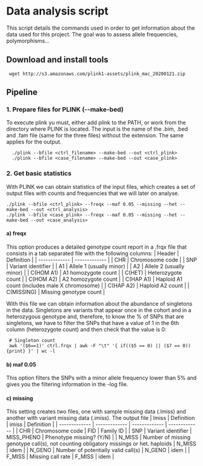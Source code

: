 # Data analysis script

This script details the commands used in order to get information about the data used for this project. The goal was to assess allele frequencies, polymorphisms...

## Download and install tools
     wget http://s3.amazonaws.com/plink1-assets/plink_mac_20200121.zip
  
  
 ## Pipeline 
 
 ### 1. Prepare files for PLINK (--make-bed)
 To execute plink yu must, either add plink to the PATH, or work from the directory where PLINK is located. The input is the name of the .bim, .bed and .fam file (same for the three files) without the extension. The same applies for the output.
 
      ./plink --bfile <ctrl_filename> --make-bed --out <ctrl_plink>
      ./plink --bfile <case_filename> --make-bed --out <case_plink>
      
      
### 2. Get basic statistics
With PLINK we can obtain statistics of the input files, which creates a set of output files with counts and frequencies that we will later on analyse.

    ./plink --bfile <ctrl_plink> --freqx --maf 0.05 --missing --het --make-bed --out <ctrl_analysis>
    ./plink --bfile <case_plink> --freqx --maf 0.05 --missing --het --make-bed --out <case_analysis>

#### a) freqx
This option produces a detailed genotype count report in a .frqx file that consists in a tab separated file with the following columns:
| Header | Definition |
| ------------- | ------------- |
| CHR  | Chromosome code  |
| SNP  | Variant identifier  |
| A1  | Allele 1 (usually minor)  |
| A2  | Allele 2 (usually minor)  |
| C(HOM A1)  | A1 homozygote count  |
| C(HET)  | Heterozygote count  |
| C(HOM A2)  | A2 homozygote count  |
| C(HAP A1)  | Haploid A1 count (includes male X chromosome)  |
| C(HAP A2)  | Haploid A2 count  |
| C(MISSING)  | Missing genotype count |

With this file we can obtain information about the abundance of singletons in the data. Singletons are variants that appear once in the cohort and in a heterozygous genotype and, therefore, to know the % of SNPs that are singletons, we have to filter the SNPs that have a value of 1 in the 6th column (heterozygote count) and then check that the value is 0:
     
     # Singleton count
     awk '($6==1)' ctrl.frqx | awk -F "\t" '{ if(($5 == 0) || ($7 == 0)) {print} }' | wc -l
     
#### b) maf 0.05
This option filters the SNPs with a minor allele frequency lower than 5% and gives you the filtering information in the -log file.

#### c) missing
This setting creates two files, one with sample missing data (.lmiss) and another with variant missing data (.imiss). The output file 
| lmiss | Definition | imiss | Definition |
| ------------- | ------------- | ------------- | ------------- |
| CHR  | Chromosome code  | FID | 	Family ID |
| SNP  | Variant identifier  | MISS_PHENO | Phenotype missing? (Y/N) |
| N_MISS  | Number of missing genotype call(s), not counting obligatory missings or het. haploids  | N_MISS | idem |
| N_GENO  | Number of potentially valid call(s)  | N_GENO | idem |
| F_MISS | Missing call rate | F_MISS | idem |
